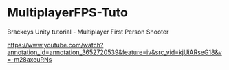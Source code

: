 # MultiplayerFPS-Tuto
Brackeys Unity tutorial - Multiplayer First Person Shooter

https://www.youtube.com/watch?annotation_id=annotation_3652720539&feature=iv&src_vid=kjUiARseG18&v=-m28axeuRNs
